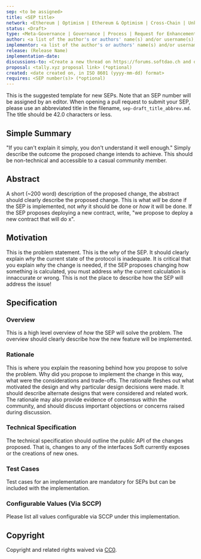 ```yaml
---
sep: <to be assigned>
title: <SEP title>
network: <Ethereum | Optimism | Ethereum & Optimism | Cross-Chain | Unknown>
status: <Draft>
type: <Meta-Governance | Governance | Process | Request for Enhancement | Software>
author: <a list of the author's or authors' name(s) and/or username(s), or name(s) and email(s), e.g. (use with the parentheses or triangular brackets): FirstName LastName (@GitHubUsername), FirstName LastName <foo@bar.com>, FirstName (@GitHubUsername) and GitHubUsername (@GitHubUsername)>
implementor: <a list of the author's or authors' name(s) and/or username(s), or name(s) and email(s), e.g. (use with the parentheses or triangular brackets): FirstName LastName (@GitHubUsername), FirstName LastName <foo@bar.com>, FirstName (@GitHubUsername) and GitHubUsername (@GitHubUsername)>
release: (Release Name)
implementation-date:
discussions-to: <Create a new thread on https://forums.softdao.ch and drop the link here>
proposal: <tally.xyz proposal link> (*optional)
created: <date created on, in ISO 8601 (yyyy-mm-dd) format>
requires: <SEP number(s)> (*optional)
---
```


<!--You can leave these HTML comments in your merged SEP and delete the visible duplicate text guides, they will not appear and may be helpful to refer to if you edit it again. This is the suggested template for new SEPs. Note that an SEP number will be assigned by an editor. When opening a pull request to submit your SEP, please use an abbreviated title in the filename, `sep-draft_title_abbrev.md`. The title should be 42.0 characters or less.-->

This is the suggested template for new SEPs. Note that an SEP number will be assigned by an editor. When opening a pull request to submit your SEP, please use an abbreviated title in the filename, `sep-draft_title_abbrev.md`. The title should be 42.0 characters or less.

## Simple Summary

<!--"If you can't explain it simply, you don't understand it well enough." Simply describe the outcome the proposed changes intends to achieve. This should be non-technical and accessible to a casual community member.-->

"If you can't explain it simply, you don't understand it well enough." Simply describe the outcome the proposed change intends to achieve. This should be non-technical and accessible to a casual community member.

## Abstract

<!--A short (~200 word) description of the proposed change, the abstract should clearly describe the proposed change. This is what *will* be done if the SEP is implemented, not *why* it should be done or *how* it will be done. If the SEP proposes deploying a new contract, write, "we propose to deploy a new contract that will do x".-->

A short (~200 word) description of the proposed change, the abstract should clearly describe the proposed change. This is what _will_ be done if the SEP is implemented, not _why_ it should be done or _how_ it will be done. If the SEP proposes deploying a new contract, write, "we propose to deploy a new contract that will do x".

## Motivation

<!--This is the problem statement. This is the *why* of the SEP. It should clearly explain *why* the current state of the protocol is inadequate.  It is critical that you explain *why* the change is needed, if the SEP proposes changing how something is calculated, you must address *why* the current calculation is innaccurate or wrong. This is not the place to describe how the SEP will address the issue!-->

This is the problem statement. This is the _why_ of the SEP. It should clearly explain _why_ the current state of the protocol is inadequate. It is critical that you explain _why_ the change is needed, if the SEP proposes changing how something is calculated, you must address _why_ the current calculation is innaccurate or wrong. This is not the place to describe how the SEP will address the issue!

## Specification

<!--The specification should describe the syntax and semantics of any new feature, there are five sections
1. Overview
2. Rationale
3. Technical Specification
4. Test Cases
5. Configurable Values
-->

### Overview

<!--This is a high level overview of *how* the SEP will solve the problem. The overview should clearly describe how the new feature will be implemented.-->

This is a high level overview of _how_ the SEP will solve the problem. The overview should clearly describe how the new feature will be implemented.

### Rationale

<!--This is where you explain the reasoning behind how you propose to solve the problem. Why did you propose to implement the change in this way, what were the considerations and trade-offs. The rationale fleshes out what motivated the design and why particular design decisions were made. It should describe alternate designs that were considered and related work. The rationale may also provide evidence of consensus within the community, and should discuss important objections or concerns raised during discussion.-->

This is where you explain the reasoning behind how you propose to solve the problem. Why did you propose to implement the change in this way, what were the considerations and trade-offs. The rationale fleshes out what motivated the design and why particular design decisions were made. It should describe alternate designs that were considered and related work. The rationale may also provide evidence of consensus within the community, and should discuss important objections or concerns raised during discussion.

### Technical Specification

<!--The technical specification should outline the public API of the changes proposed. That is, changes to any of the interfaces Soft currently exposes or the creations of new ones.-->

The technical specification should outline the public API of the changes proposed. That is, changes to any of the interfaces Soft currently exposes or the creations of new ones.

### Test Cases

<!--Test cases for an implementation are mandatory for SEPs but can be included with the implementation..-->

Test cases for an implementation are mandatory for SEPs but can be included with the implementation.

### Configurable Values (Via SCCP)

<!--Please list all values configurable via SCCP under this implementation.-->

Please list all values configurable via SCCP under this implementation.

## Copyright

Copyright and related rights waived via [CC0](https://creativecommons.org/publicdomain/zero/1.0/).
